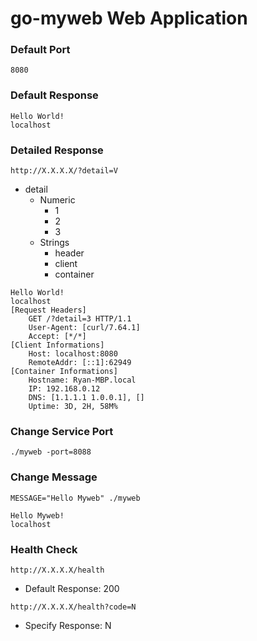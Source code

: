 go-myweb Web Application
========================

### Default Port
```8080```

### Default Response
```
Hello World!
localhost
```

### Detailed Response
```http://X.X.X.X/?detail=V```

- detail
   	- Numeric
       	- 1
       	- 2
       	- 3
   	- Strings
       	- header
       	- client
       	- container

```
Hello World!
localhost
[Request Headers]
	GET /?detail=3 HTTP/1.1
	User-Agent: [curl/7.64.1]
	Accept: [*/*]
[Client Informations]
	Host: localhost:8080
	RemoteAddr: [::1]:62949
[Container Informations]
	Hostname: Ryan-MBP.local
	IP: 192.168.0.12
	DNS: [1.1.1.1 1.0.0.1], []
	Uptime: 3D, 2H, 58M%
```

### Change Service Port
```shell
./myweb -port=8088
```

### Change Message
```shell
MESSAGE="Hello Myweb" ./myweb
```
```
Hello Myweb!
localhost
```

### Health Check
```http://X.X.X.X/health```
- Default Response: 200

```http://X.X.X.X/health?code=N```
- Specify Response: N